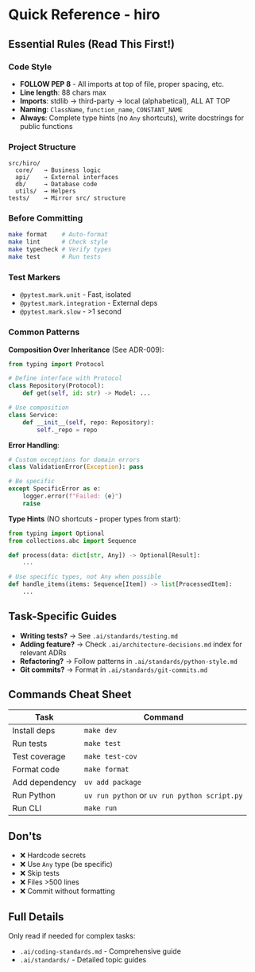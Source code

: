 # Quick Reference - hiro

## Essential Rules (Read This First!)

### Code Style
- **FOLLOW PEP 8** - All imports at top of file, proper spacing, etc.
- **Line length**: 88 chars max
- **Imports**: stdlib → third-party → local (alphabetical), ALL AT TOP
- **Naming**: `ClassName`, `function_name`, `CONSTANT_NAME`
- **Always**: Complete type hints (no `Any` shortcuts), write docstrings for public functions

### Project Structure
```
src/hiro/
  core/   → Business logic
  api/    → External interfaces
  db/     → Database code
  utils/  → Helpers
tests/    → Mirror src/ structure
```

### Before Committing
```bash
make format    # Auto-format
make lint      # Check style
make typecheck # Verify types
make test      # Run tests
```

### Test Markers
- `@pytest.mark.unit` - Fast, isolated
- `@pytest.mark.integration` - External deps
- `@pytest.mark.slow` - >1 second

### Common Patterns

**Composition Over Inheritance** (See ADR-009):
```python
from typing import Protocol

# Define interface with Protocol
class Repository(Protocol):
    def get(self, id: str) -> Model: ...

# Use composition
class Service:
    def __init__(self, repo: Repository):
        self._repo = repo
```

**Error Handling**:
```python
# Custom exceptions for domain errors
class ValidationError(Exception): pass

# Be specific
except SpecificError as e:
    logger.error(f"Failed: {e}")
    raise
```

**Type Hints** (NO shortcuts - proper types from start):
```python
from typing import Optional
from collections.abc import Sequence

def process(data: dict[str, Any]) -> Optional[Result]:
    ...

# Use specific types, not Any when possible
def handle_items(items: Sequence[Item]) -> list[ProcessedItem]:
    ...
```

## Task-Specific Guides

- **Writing tests?** → See `.ai/standards/testing.md`
- **Adding feature?** → Check `.ai/architecture-decisions.md` index for relevant ADRs
- **Refactoring?** → Follow patterns in `.ai/standards/python-style.md`
- **Git commits?** → Format in `.ai/standards/git-commits.md`

## Commands Cheat Sheet

| Task | Command |
|------|---------|
| Install deps | `make dev` |
| Run tests | `make test` |
| Test coverage | `make test-cov` |
| Format code | `make format` |
| Add dependency | `uv add package` |
| Run Python | `uv run python` or `uv run python script.py` |
| Run CLI | `make run` |

## Don'ts
- ❌ Hardcode secrets
- ❌ Use `Any` type (be specific)
- ❌ Skip tests
- ❌ Files >500 lines
- ❌ Commit without formatting

## Full Details
Only read if needed for complex tasks:
- `.ai/coding-standards.md` - Comprehensive guide
- `.ai/standards/` - Detailed topic guides
